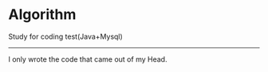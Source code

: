 # Algorithm

Study for coding test(Java+Mysql) 
***
I only wrote the code that came out of my Head.
